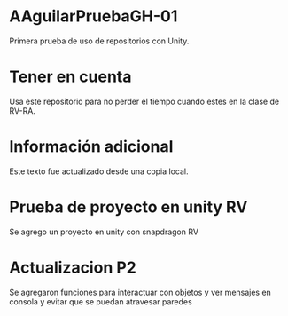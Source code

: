 # AAguilarPruebaGH-01
Primera prueba de uso de repositorios con Unity.

# Tener en cuenta
Usa este repositorio para no perder el tiempo cuando estes en la clase de RV-RA.

# Información adicional
Este texto fue actualizado desde una copia local.

# Prueba de proyecto en unity RV
Se agrego un proyecto en unity con snapdragon RV

# Actualizacion P2
Se agregaron funciones para interactuar con objetos y ver mensajes en consola y evitar que se puedan atravesar paredes
